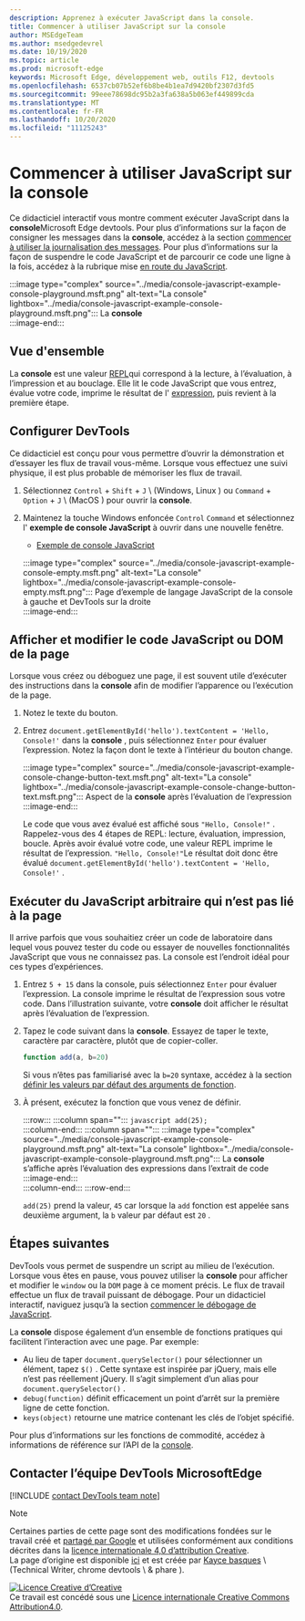 ```yaml
---
description: Apprenez à exécuter JavaScript dans la console.
title: Commencer à utiliser JavaScript sur la console
author: MSEdgeTeam
ms.author: msedgedevrel
ms.date: 10/19/2020
ms.topic: article
ms.prod: microsoft-edge
keywords: Microsoft Edge, développement web, outils F12, devtools
ms.openlocfilehash: 6537cb07b52ef6b8be4b1ea7d9420bf2307d3fd5
ms.sourcegitcommit: 99eee78698dc95b2a3fa638a5b063ef449899cda
ms.translationtype: MT
ms.contentlocale: fr-FR
ms.lasthandoff: 10/20/2020
ms.locfileid: "11125243"
---
```

<!-- Copyright Kayce Basques 

   Licensed under the Apache License, Version 2.0 (the "License");
   you may not use this file except in compliance with the License.
   You may obtain a copy of the License at

       https://www.apache.org/licenses/LICENSE-2.0

   Unless required by applicable law or agreed to in writing, software
   distributed under the License is distributed on an "AS IS" BASIS,
   WITHOUT WARRANTIES OR CONDITIONS OF ANY KIND, either express or implied.
   See the License for the specific language governing permissions and
   limitations under the License.  -->

# Commencer à utiliser JavaScript sur la console  

Ce didacticiel interactif vous montre comment exécuter JavaScript dans la **console**Microsoft Edge devtools.  Pour plus d’informations sur la façon de consigner les messages dans la **console**, accédez à la section [commencer à utiliser la journalisation des messages][DevToolsConsoleLoggingMessages].  Pour plus d’informations sur la façon de suspendre le code JavaScript et de parcourir ce code une ligne à la fois, accédez à la rubrique mise [en route du JavaScript][DevToolsJavascriptIndex].  

:::image type="complex" source="../media/console-javascript-example-console-playground.msft.png" alt-text="La console" lightbox="../media/console-javascript-example-console-playground.msft.png":::
   La **console**  
:::image-end:::  

## Vue d'ensemble  

La **console** est une valeur [REPL][WikiReadEvalPrintLoop]qui correspond à la lecture, à l’évaluation, à l’impression et au bouclage.  Elle lit le code JavaScript que vous entrez, évalue votre code, imprime le résultat de l' [expression][2alityExpressionsVersusStatements], puis revient à la première étape.  

## Configurer DevTools  

Ce didacticiel est conçu pour vous permettre d’ouvrir la démonstration et d’essayer les flux de travail vous-même.  Lorsque vous effectuez une suivi physique, il est plus probable de mémoriser les flux de travail.

1.  Sélectionnez `Control` + `Shift` + `J` \ (Windows, Linux \) ou `Command` + `Option` + `J` \ (MacOS \) pour ouvrir la **console**.  
1.  Maintenez la touche Windows enfoncée `Control` `Command` et sélectionnez l' **exemple de console JavaScript** à ouvrir dans une nouvelle fenêtre.  
    
    *   [Exemple de console JavaScript][GlitchConsoleJavascriptExample]  
    
    :::image type="complex" source="../media/console-javascript-example-console-empty.msft.png" alt-text="La console" lightbox="../media/console-javascript-example-console-empty.msft.png":::
       Page d’exemple de langage JavaScript de la console à gauche et DevTools sur la droite  
    :::image-end:::  
    
## Afficher et modifier le code JavaScript ou DOM de la page  

Lorsque vous créez ou déboguez une page, il est souvent utile d’exécuter des instructions dans la **console** afin de modifier l’apparence ou l’exécution de la page.  
    
1.  Notez le texte du bouton.  
1.  Entrez `document.getElementById('hello').textContent = 'Hello, Console!'` dans la **console** , puis sélectionnez `Enter` pour évaluer l’expression.  Notez la façon dont le texte à l’intérieur du bouton change.  
    
    :::image type="complex" source="../media/console-javascript-example-console-change-button-text.msft.png" alt-text="La console" lightbox="../media/console-javascript-example-console-change-button-text.msft.png":::
       Aspect de la **console** après l’évaluation de l’expression  
    :::image-end:::  
    
    Le code que vous avez évalué est affiché sous `"Hello, Console!"` .  Rappelez-vous des 4 étapes de REPL: lecture, évaluation, impression, boucle.  Après avoir évalué votre code, une valeur REPL imprime le résultat de l’expression.  `"Hello, Console!"`Le résultat doit donc être évalué `document.getElementById('hello').textContent = 'Hello, Console!'` .  
    
## Exécuter du JavaScript arbitraire qui n’est pas lié à la page  

Il arrive parfois que vous souhaitiez créer un code de laboratoire dans lequel vous pouvez tester du code ou essayer de nouvelles fonctionnalités JavaScript que vous ne connaissez pas.  La console est l’endroit idéal pour ces types d’expériences.  

1.  Entrez `5 + 15` dans la console, puis sélectionnez `Enter` pour évaluer l’expression. La console imprime le résultat de l’expression sous votre code.  Dans l’illustration suivante, votre **console** doit afficher le résultat après l’évaluation de l’expression.  

1.  Tapez le code suivant dans la **console**.  Essayez de taper le texte, caractère par caractère, plutôt que de copier-coller.  
    
    ```javascript
    function add(a, b=20)
    ```  
    
    Si vous n’êtes pas familiarisé avec la `b=20` syntaxe, accédez à la section [définir les valeurs par défaut des arguments de fonction][Esma6DefaultParameterValues].  
    
1.  À présent, exécutez la fonction que vous venez de définir.  
    
    :::row:::
       :::column span="":::
          ```javascript
          add(25);
          ```  
       :::column-end:::
       :::column span="":::
          :::image type="complex" source="../media/console-javascript-example-console-playground.msft.png" alt-text="La console" lightbox="../media/console-javascript-example-console-playground.msft.png":::
             La **console** s’affiche après l’évaluation des expressions dans l’extrait de code  
          :::image-end:::  
       :::column-end:::
    :::row-end:::
    
    `add(25)` prend la valeur, `45` car lorsque la `add` fonction est appelée sans deuxième argument, la `b` valeur par défaut est `20` .  

## Étapes suivantes  

<!--See [Run JavaScript][DevToolsConsoleReference] to explore more features related to running JavaScript in the Console.  -->  

<!--todo: add console reference (run javascript) section when available  -->  

DevTools vous permet de suspendre un script au milieu de l’exécution.  Lorsque vous êtes en pause, vous pouvez utiliser la **console** pour afficher et modifier le `window` ou la `DOM` page à ce moment précis.  Le flux de travail effectue un flux de travail puissant de débogage.  Pour un didacticiel interactif, naviguez jusqu’à la section [commencer le débogage de JavaScript][DevToolsJavascriptIndex].  

La **console** dispose également d’un ensemble de fonctions pratiques qui facilitent l’interaction avec une page.  Par exemple:  

*   Au lieu de taper `document.querySelector()` pour sélectionner un élément, tapez `$()` .  Cette syntaxe est inspirée par jQuery, mais elle n’est pas réellement jQuery.  Il s’agit simplement d’un alias pour `document.querySelector()` .  
*   `debug(function)` définit efficacement un point d’arrêt sur la première ligne de cette fonction.  
*   `keys(object)` retourne une matrice contenant les clés de l’objet spécifié.  

Pour plus d’informations sur les fonctions de commodité, accédez à informations de référence sur l’API de la [console][DevToolsConsoleUtilities].  

## Contacter l’équipe DevTools MicrosoftEdge  

[!INCLUDE [contact DevTools team note](../includes/contact-devtools-team-note.md)]  

<!-- links -->  

[DevToolsConsoleLoggingMessages]: ./log.md "Commencer à utiliser la journalisation des messages dans la console | Documents Microsoft"  
[DevToolsConsoleReference]: ./reference.md#run-javascript "Référence de la console | Documents Microsoft"  
[DevToolsConsoleUtilities]: ./utilities.md "Référence sur l’API des utilitaires de console | Documents Microsoft"  
[DevToolsJavascriptIndex]: ../javascript/index.md "Commencer à utiliser le débogage JavaScript dans Microsoft Edge DevTools"  

[2alityExpressionsVersusStatements]: https://2ality.com/2012/09/expressions-vs-statements.html "Expressions et instructions dans JavaScript"  

[Esma6DefaultParameterValues]: https://es6-features.org/index#DefaultParameterValues "Valeurs de paramètre par défaut-gestion étendue des paramètres-ECMAScript 6: nouvelles fonctionnalités: vue d’ensemble & comparaison"  

[GlitchConsoleJavascriptExample]: https://microsoft-edge-chromium-devtools.glitch.me/static/console/javascript/index.html "Exemple de console JavaScript | Problème"  

[WikiReadEvalPrintLoop]: https://en.wikipedia.org/wiki/Read–eval–print_loop "Lecture-eval-imprimer en boucle-Wikipédia"  

> [!NOTE]
> Certaines parties de cette page sont des modifications fondées sur le travail créé et [partagé par Google][GoogleSitePolicies] et utilisées conformément aux conditions décrites dans la [licence internationale 4,0 d’attribution Creative][CCA4IL].  
> La page d’origine est disponible [ici](https://developers.google.com/web/tools/chrome-devtools/console/javascript) et est créée par [Kayce basques][KayceBasques] \ (Technical Writer, chrome devtools \ & phare \).  

[![Licence Creative d’Creative][CCby4Image]][CCA4IL]  
Ce travail est concédé sous une [Licence internationale Creative Commons Attribution4.0][CCA4IL].  

[CCA4IL]: https://creativecommons.org/licenses/by/4.0  
[CCby4Image]: https://i.creativecommons.org/l/by/4.0/88x31.png  
[GoogleSitePolicies]: https://developers.google.com/terms/site-policies  
[KayceBasques]: https://developers.google.com/web/resources/contributors/kaycebasques  
